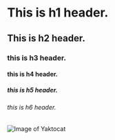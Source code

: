 # This is h1 header.
## This is h2 header.
### this is h3 header.
#### this is h4 header.
##### this is h5 header.
###### this is h6 header.

![Image of Yaktocat](https://github.com/ledientai16/skills-communicate-using-markdown/assets/74253530/780933b6-2b1c-4624-be69-a62f58e720b9)
